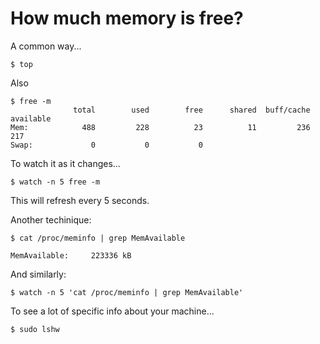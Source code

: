 # How much memory is free?

A common way...

    $ top


Also

    $ free -m
                  total        used        free      shared  buff/cache   available
    Mem:            488         228          23          11         236         217
    Swap:             0           0           0

    
To watch it as it changes...    

    $ watch -n 5 free -m
    
This will refresh every 5 seconds.


Another techinique:

    $ cat /proc/meminfo | grep MemAvailable

    MemAvailable:     223336 kB

And similarly:
    
    $ watch -n 5 'cat /proc/meminfo | grep MemAvailable'
    
To see a lot of specific info about your machine...

    $ sudo lshw
    
